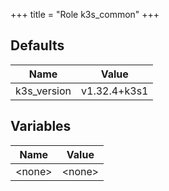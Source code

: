+++
title = "Role k3s_common"
+++

## Defaults

| Name    | Value |
| ------- | ----- |
|k3s_version|v1.32.4+k3s1|

## Variables

| Name    | Value |
| ------- | ----- |
| &lt;none&gt; | &lt;none&gt; |
